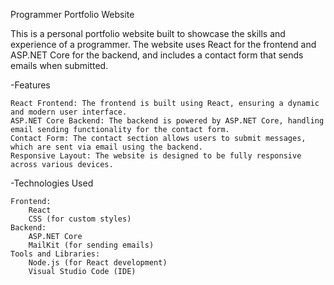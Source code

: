 Programmer Portfolio Website

This is a personal portfolio website built to showcase the skills and experience of a programmer. The website uses React for the frontend and ASP.NET Core for the backend, and includes a contact form that sends emails when submitted.

-Features

    React Frontend: The frontend is built using React, ensuring a dynamic and modern user interface.
    ASP.NET Core Backend: The backend is powered by ASP.NET Core, handling email sending functionality for the contact form.
    Contact Form: The contact section allows users to submit messages, which are sent via email using the backend.
    Responsive Layout: The website is designed to be fully responsive across various devices.

-Technologies Used

    Frontend:
        React
        CSS (for custom styles)
    Backend:
        ASP.NET Core
        MailKit (for sending emails)
    Tools and Libraries:
        Node.js (for React development)
        Visual Studio Code (IDE)
